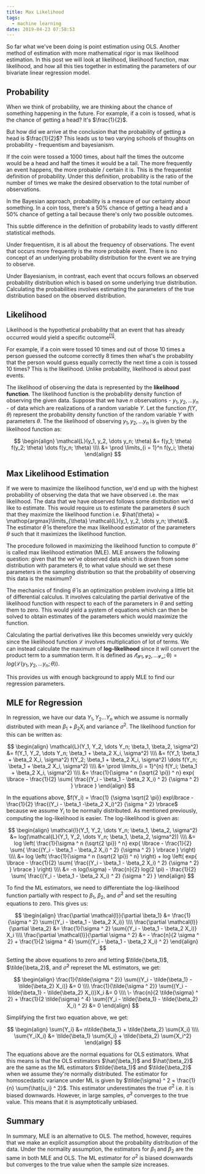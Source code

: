 ```yaml
---
title: Max Likelihood
tags:
  - machine learning
date: 2019-04-23 07:58:53
---
```



So far what we've been doing is point estimation using OLS. Another method of estimation with more mathematical rigor is max likelihood estimation. In this post we will look at likelihood, likelihood function, max likelihood, and how all this ties together in estimating the parameters of our bivariate linear regression model.

## Probability  

When we think of probability, we are thinking about the chance of something happening in the future. For example, if a coin is tossed, what is the chance of getting a head? It's $\frac{1}{2}$.   

But how did we arrive at the conclusion that the probability of getting a head is $\frac{1}{2}$? This leads us to two varying schools of thoughts on probability - frequentism and bayesianism.  

If the coin were tossed a 1000 times, about half the times the outcome would be a head and half the times it would be a tail. The more frequently an event happens, the more probable / certain it is. This is the frequentist definition of probability. Under this definition, probability is the ratio of the number of times we make the desired observation to the total number of observations.   

In the Bayesian approach, probability is a measure of our certainty about something. In a coin toss, there's a 50% chance of getting a head and a 50% chance of getting a tail because there's only two possible outcomes.

This subtle difference in the definition of probability leads to vastly different statistical methods.    

Under frequentism, it is all about the frequency of observations. The event that occurs more frequently is the more probable event. There is no concept of an underlying probability distribution for the event we are trying to observe.  

Under Bayesianism, in contrast, each event that occurs follows an observed probability distribution which is based on some underlying true distribution. Calculating the probabilities involves estimating the parameters of the true distribution based on the observed distribution.

## Likelihood  

Likelihood is the hypothetical probability that an event that has already occurred would yield a specific outcome<sup>[[1]](http://mathworld.wolfram.com/Likelihood.html)</sup>.  

For example, if a coin were tossed 10 times and out of those 10 times a person guessed the outcome correctly 8 times then what's the probability that the person would guess equally correctly the next time a coin is tossed 10 times? This is the likelihood. Unlike probability, likelihood is about past events.  

The likelihood of observing the data is represented by the **likelihood function**. The likelihood function is the probability density function of observing the given data. Suppose that we have $n$ observations - $y_1, y_2, \dots y_n$ - of data which are realizations of a random variable $Y$. Let the function $f(Y, \theta)$ represent the probability density function of the random variable $Y$ with parameters $\theta$. The the likelihood of observing $y_1, y_2, \dots y_n$ is given by the likelihood function as:  

$$
\begin{align} 
\mathcal{L}(y_1, y_2, \dots y_n; \theta) &= f(y_1; \theta) f(y_2; \theta) \dots f(y_n; \theta) \\\\
&= \prod \limits_{i = 1}^n f(y_i; \theta)
\end{align}
$$


## Max Likelihood Estimation 

If we were to maximize the likelihood function, we'd end up with the highest probability of observing the data that we have observed i.e. the max likelihood. The data that we have observed follows some distribution we'd like to estimate. This would require us to estimate the parameters $\theta$ such that they maximize the likelihood function i.e. $\hat{\theta} = \mathop{argmax}\limits_{\theta} \mathcal{L}(y_1, y_2, \dots y_n; \theta)$. The estimator $\hat{\theta}$ is therefore the max likelihood estimator of the parameters $\theta$ such that it maximizes the likelihood function.  

The procedure followed in maximizing the likelihood function to compute $\hat{\theta}$ is called max likelihood estimation (MLE). MLE answers the following question: given that the we've observed data which is drawn from some distribution with parameters $\theta$, to what value should we set these parameters in the sampling distribution so that the probability of observing this data is the maximum?  

The mechanics of finding $\hat{\theta}$ is an optimizaition problem involving a little bit of differential calculus. It involves calculating the partial derivative of the likelihood function with respect to each of the parameters in $\theta$ and setting them to zero. This would yield a system of equations which can then be solved to obtain estimates of the parameters which would maximize the function.  

Calculating the partial derivatives like this becomes unwieldy very quickly since the likelihood function $\mathcal{L}$ involves multiplication of lot of terms. We can instead calculate the maximum of **log-likelihood** since it will convert the product term to a summation term. It is defined as $\mathcal{l(y_1, y_2, \dots y_n; \theta)} = log(\mathcal{L}(y_1, y_2, \dots y_n; \theta))$.  

This provides us with enough background to apply MLE to find our regression parameters.  

## MLE for Regression  

In regression, we have our data $Y_1, Y_2 \dots Y_n$ which we assume is normally distributed with mean $\beta_1 + \beta_2 X_i$ and variance $\sigma^2$. The likelihood function for this can be written as:  

$$
\begin{align}
\mathcal{L}(Y_1, Y_2, \dots Y_n; \beta_1, \beta_2, \sigma^2) &= f(Y_1, Y_2, \dots Y_n; \beta_1 + \beta_2 X_i, \sigma^2) \\\\
&= f(Y_1; \beta_1 + \beta_2 X_i, \sigma^2) f(Y_2; \beta_1 + \beta_2 X_i, \sigma^2) \dots f(Y_n; \beta_1 + \beta_2 X_i, \sigma^2) \\\\
&= \prod \limits_{i = 1}^{n} f(Y_i; \beta_1 + \beta_2 X_i, \sigma^2) \\\\ 
&= \frac{1}{\sigma ^ n (\sqrt{2 \pi}) ^ n} exp{ \lbrace - \frac{1}{2} \sum{ \frac{(Y_i - \beta_1 - \beta_2 X_i) ^ 2} {\sigma ^ 2}  } \rbrace  }
\end{align}
$$

In the equations above, $f(Y_i) = \frac{1} {\sigma \sqrt{2 \pi}} exp\lbrace -\frac{1}{2} \frac{(Y_i - \beta_1 -\beta_2 X_i)^2} {\sigma ^ 2} \rbrace$ because we assume $Y_i$ to be normally distributed. As mentioned previously, computing the log-likelihood is easier. The log-likelihood is given as:  

$$
\begin{align}
\mathcal{l}(Y_1, Y_2, \dots Y_n; \beta_1, \beta_2, \sigma^2) &= log(\mathcal{L}(Y_1, Y_2, \dots Y_n; \beta_1, \beta_2, \sigma^2)) \\\\
&= log \left( \frac{1}{\sigma ^ n (\sqrt{2 \pi}) ^ n} exp{ \lbrace - \frac{1}{2} \sum{ \frac{(Y_i - \beta_1 - \beta_2 X_i) ^ 2} {\sigma ^ 2}  } \rbrace  } \right) \\\\  
&= log \left( \frac{1}{\sigma ^ n (\sqrt{2 \pi}) ^ n} \right) + log \left( exp{ \lbrace - \frac{1}{2} \sum{ \frac{(Y_i - \beta_1 - \beta_2 X_i) ^ 2} {\sigma ^ 2} } \rbrace  } \right) \\\\
&= -n log(\sigma) - \frac{n}{2} log(2 \pi) - \frac{1}{2} \sum{ \frac{(Y_i - \beta_1 - \beta_2 X_i) ^ 2} {\sigma ^ 2} }
\end{align}
$$ 

To find the ML estimators, we need to differentiate the log-likelihood function partially with respect to $\beta_1$, $\beta_2$, and $\sigma ^ 2$ and set the resulting equations to zero. This gives us:  

$$
\begin{align}
\frac{\partial \mathcal{l}}{\partial \beta_1} &= \frac{1}{\sigma ^ 2} \sum{(Y_i - \beta_1 - \beta_2 X_i)}  \\\\
\frac{\partial \mathcal{l}}{\partial \beta_2} &= \frac{1}{\sigma ^ 2} \sum{(Y_i - \beta_1 - \beta_2 X_i)} X_i \\\\  
\frac{\partial \mathcal{l}}{\partial \sigma ^ 2} &= - \frac{n}{2 \sigma ^ 2} + \frac{1}{2 \sigma ^ 4} \sum{(Y_i - \beta_1 - \beta_2 X_i) ^ 2}
\end{align}
$$

Setting the above equations to zero and letting $\tilde{\beta_1}$, $\tilde{\beta_2}$, and $\tilde{\sigma} ^ 2$ represet the ML estimators, we get:  

$$
\begin{align}
\frac{1}{\tilde{\sigma ^ 2}} \sum{(Y_i - \tilde{\beta_1} - \tilde{\beta_2} X_i)} &= 0 \\\\  
\frac{1}{\tilde{\sigma ^ 2}} \sum{(Y_i - \tilde{\beta_1} - \tilde{\beta_2} X_i)}X_i &= 0 \\\\  
\- \frac{n}{2 \tilde{\sigma} ^ 2} + \frac{1}{2 \tilde{\sigma} ^ 4} \sum{(Y_i - \tilde{\beta_1} - \tilde{\beta_2} X_i) ^ 2} &= 0
\end{align}
$$

Simplifying the first two equation above, we get:  

$$
\begin{align}  
\sum{Y_i} &= n\tilde{\beta_1} + \tilde{\beta_2} \sum{X_i} \\\\  
\sum{Y_iX_i} &= \tilde{\beta_1} \sum{X_i} + \tilde{\beta_2} \sum{X_i^2}
\end{align}
$$  

The equations above are the normal equations for OLS estimators. What this means is that the OLS estimators $\hat{\beta_1}$ and $\hat{\beta_2}$ are the same as the ML estimators $\tilde{\beta_1}$ and $\tilde{\beta_2}$ when we assume they're normally distributed. The estimator for homoscedastic variance under ML is given by $\tilde{\sigma} ^ 2 = \frac{1} {n} \sum{\hat{u_i} ^ 2}$. This estimator underestimates the true $\sigma ^ 2$ i.e. it is biased downwards. However, in large samples, $\tilde{\sigma} ^ 2$ converges to the true value. This means that it is asymptotically unbiased.   

## Summary  

In summary, MLE is an alternative to OLS. The method, however, requires that we make an explicit assumption about the probability distribution of the data. Under the normality assumption, the estimators for $\beta_1$ and $\beta_2$ are the same in both MLE and OLS. The ML estimator for $\sigma ^ 2$ is biased downwards but converges to the true value when the sample size increases.
